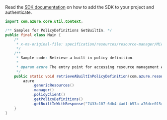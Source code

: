 Read the [SDK documentation](https://github.com/Azure/azure-sdk-for-java/blob/azure-resourcemanager_2.11.0/sdk/resourcemanager/azure-resourcemanager/README.md) on how to add the SDK to your project and authenticate.

```java
import com.azure.core.util.Context;

/** Samples for PolicyDefinitions GetBuiltIn. */
public final class Main {
    /*
     * x-ms-original-file: specification/resources/resource-manager/Microsoft.Authorization/stable/2021-06-01/examples/getBuiltinPolicyDefinition.json
     */
    /**
     * Sample code: Retrieve a built-in policy definition.
     *
     * @param azure The entry point for accessing resource management APIs in Azure.
     */
    public static void retrieveABuiltInPolicyDefinition(com.azure.resourcemanager.AzureResourceManager azure) {
        azure
            .genericResources()
            .manager()
            .policyClient()
            .getPolicyDefinitions()
            .getBuiltInWithResponse("7433c107-6db4-4ad1-b57a-a76dce0154a1", Context.NONE);
    }
}
```
